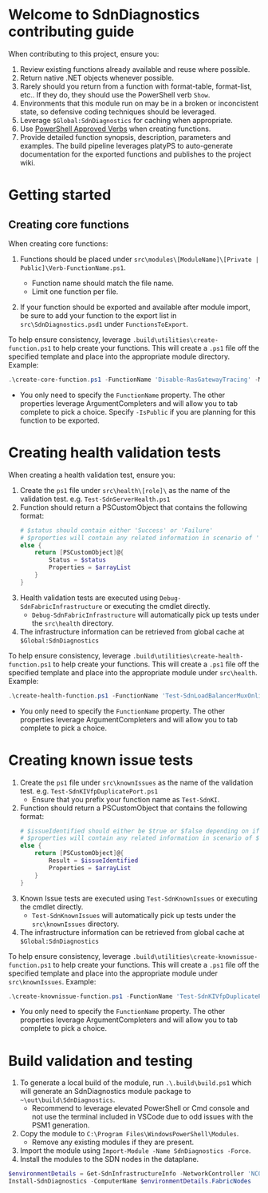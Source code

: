 # Welcome to SdnDiagnostics contributing guide
When contributing to this project, ensure you:
1. Review existing functions already available and reuse where possible.
1. Return native .NET objects whenever possible.
1. Rarely should you return from a function with format-table, format-list, etc.. If they do, they should use the PowerShell verb `Show`.
1. Environments that this module run on may be in a broken or inconcistent state, so defensive coding techniques should be leveraged.
1. Leverage `$Global:SdnDiagnostics` for caching when appropriate.
1. Use [PowerShell Approved Verbs](https://docs.microsoft.com/en-us/powershell/scripting/developer/cmdlet/approved-verbs-for-windows-powershell-commands) when creating functions.
1. Provide detailed function synopsis, description, parameters and examples. The build pipeline leverages platyPS to auto-generate documentation for the exported functions and publishes to the project wiki.

# Getting started


## Creating core functions
When creating core functions:

1. Functions should be placed under `src\modules\[ModuleName]\[Private | Public]\Verb-FunctionName.ps1`.
    - Function name should match the file name.
    - Limit one function per file.

1. If your function should be exported and available after module import, be sure to add your function to the export list in `src\SdnDiagnostics.psd1` under `FunctionsToExport`.

To help ensure consistency, leverage `.build\utilities\create-function.ps1` to help create your functions. This will create a `.ps1` file off the specified template and place into the appropriate module directory. Example:
```powershell
.\create-core-function.ps1 -FunctionName 'Disable-RasGatewayTracing' -Module Gateway -Template basic_template.ps1 -IsPublic
```
- You only need to specify the `FunctionName` property. The other properties leverage ArgumentCompleters and will allow you to tab complete to pick a choice. Specify `-IsPublic` if you are planning for this function to be exported.

# Creating health validation tests
When creating a health validation test, ensure you:
1. Create the `ps1` file under `src\health\[role]\` as the name of the validation test. e.g. `Test-SdnServerHealth.ps1`
1. Function should return a PSCustomObject that contains the following format:
    ```powershell
    # $status should contain either 'Success' or 'Failure'
    # $properties will contain any related information in scenario of 'Failure' status
    else {
        return [PSCustomObject]@{
            Status = $status
            Properties = $arrayList
        }
    }
    ```
1. Health validation tests are executed using `Debug-SdnFabricInfrastructure` or executing the cmdlet directly.
    - `Debug-SdnFabricInfrastructure` will automatically pick up tests under the `src\health` directory.
1. The infrastructure information can be retrieved from global cache at `$Global:SdnDiagnostics`

To help ensure consistency, leverage `.build\utilities\create-health-function.ps1` to help create your functions. This will create a `.ps1` file off the specified template and place into the appropriate module under `src\health`. Example:
```powershell
.\create-health-function.ps1 -FunctionName 'Test-SdnLoadBalancerMuxOnline' -Module SoftwareLoadBalancer -Template basic_health_template.ps1
```
- You only need to specify the `FunctionName` property. The other properties leverage ArgumentCompleters and will allow you to tab complete to pick a choice.

# Creating known issue tests
1. Create the `ps1` file under `src\knownIssues` as the name of the validation test. e.g. `Test-SdnKIVfpDuplicatePort.ps1`
    - Ensure that you prefix your function name as `Test-SdnKI`.
1. Function should return a PSCustomObject that contains the following format:
    ```powershell
    # $issueIdentified should either be $true or $false depending on if issue was detected
    # $properties will contain any related information in scenario of $true status
    else {
        return [PSCustomObject]@{
            Result = $issueIdentified
            Properties = $arrayList
        }
    }
    ```
1. Known Issue tests are executed using `Test-SdnKnownIssues` or executing the cmdlet directly.
    - `Test-SdnKnownIssues` will automatically pick up tests under the `src\knownIssues` directory.
1. The infrastructure information can be retrieved from global cache at `$Global:SdnDiagnostics`

To help ensure consistency, leverage `.build\utilities\create-knownissue-function.ps1` to help create your functions. This will create a `.ps1` file off the specified template and place into the appropriate module under `src\knownIssues`. Example:
```powershell
.\create-knownissue-function.ps1 -FunctionName 'Test-SdnKIVfpDuplicatePort' -Template basic_knownIssue_template.ps1
```
- You only need to specify the `FunctionName` property. The other properties leverage ArgumentCompleters and will allow you to tab complete to pick a choice.

# Build validation and testing
1. To generate a local build of the module, run `.\.build\build.ps1` which will generate an SdnDiagnostics module package to `~\out\build\SdnDiagnostics`.
    - Recommend to leverage elevated PowerShell or Cmd console and not use the terminal included in VSCode due to odd issues with the PSM1 generation.
1. Copy the module to `C:\Program Files\WindowsPowerShell\Modules`.
    - Remove any existing modules if they are present.
1. Import the module using `Import-Module -Name SdnDiagnostics -Force`.
1. Install the modules to the SDN nodes in the dataplane.
```powershell
$environmentDetails = Get-SdnInfrastructureInfo -NetworkController 'NC01'
Install-SdnDiagnostics -ComputerName $environmentDetails.FabricNodes
```
